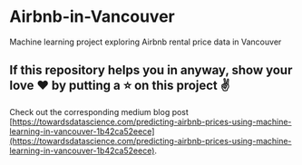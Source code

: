 # Airbnb-in-Vancouver
Machine learning project exploring Airbnb rental price data in Vancouver

## If this repository helps you in anyway, show your love :heart: by putting a :star: on this project :v:

Check out the corresponding medium blog post [https://towardsdatascience.com/predicting-airbnb-prices-using-machine-learning-in-vancouver-1b42ca52eece](https://towardsdatascience.com/predicting-airbnb-prices-using-machine-learning-in-vancouver-1b42ca52eece).
